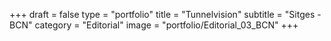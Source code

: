 +++
draft = false
type = "portfolio"
title = "Tunnelvision"
subtitle = "Sitges - BCN"
category = "Editorial"
image = "portfolio/Editorial_03_BCN"
+++